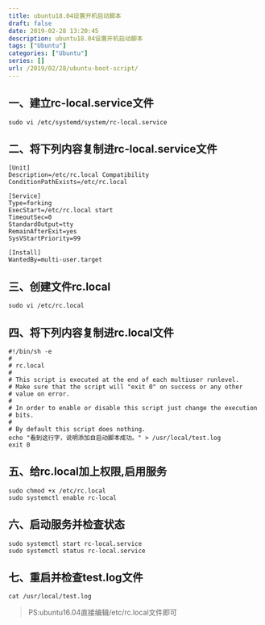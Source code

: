 ```yaml
---
title: ubuntu18.04设置开机启动脚本
draft: false
date: 2019-02-28 13:20:45
description: ubuntu18.04设置开机启动脚本
tags: ["Ubuntu"]
categories: ["Ubuntu"]
series: []
url: /2019/02/28/ubuntu-boot-script/
---
```


## 一、建立rc-local.service文件

```
sudo vi /etc/systemd/system/rc-local.service
```

## 二、将下列内容复制进rc-local.service文件

```
[Unit]
Description=/etc/rc.local Compatibility
ConditionPathExists=/etc/rc.local
 
[Service]
Type=forking
ExecStart=/etc/rc.local start
TimeoutSec=0
StandardOutput=tty
RemainAfterExit=yes
SysVStartPriority=99
 
[Install]
WantedBy=multi-user.target
```

## 三、创建文件rc.local

```
sudo vi /etc/rc.local
```

## 四、将下列内容复制进rc.local文件

```
#!/bin/sh -e
#
# rc.local
#
# This script is executed at the end of each multiuser runlevel.
# Make sure that the script will "exit 0" on success or any other
# value on error.
#
# In order to enable or disable this script just change the execution
# bits.
#
# By default this script does nothing.
echo "看到这行字，说明添加自启动脚本成功。" > /usr/local/test.log
exit 0
```

## 五、给rc.local加上权限,启用服务

```
sudo chmod +x /etc/rc.local
sudo systemctl enable rc-local
```

## 六、启动服务并检查状态

```
sudo systemctl start rc-local.service
sudo systemctl status rc-local.service
```

## 七、重启并检查test.log文件

```
cat /usr/local/test.log
```



>   PS:ubuntu16.04直接编辑/etc/rc.local文件即可